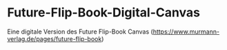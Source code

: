 # Future-Flip-Book-Digital-Canvas
Eine digitale Version des Future Flip-Book Canvas (https://www.murmann-verlag.de/pages/future-flip-book)
